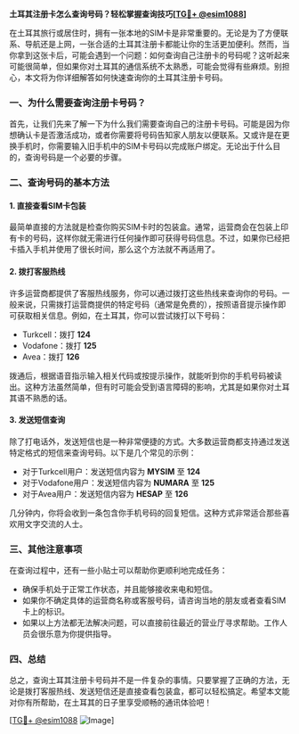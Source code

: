 **土耳其注册卡怎么查询号码？轻松掌握查询技巧[[TG💪+ @esim1088](https://t.me/s/esim1088)]**

在土耳其旅行或居住时，拥有一张本地的SIM卡是非常重要的。无论是为了方便联系、导航还是上网，一张合适的土耳其注册卡都能让你的生活更加便利。然而，当你拿到这张卡后，可能会遇到一个问题：如何查询自己注册卡的号码呢？这听起来可能很简单，但如果你对土耳其的通信系统不太熟悉，可能会觉得有些麻烦。别担心，本文将为你详细解答如何快速查询你的土耳其注册卡号码。

### 一、为什么需要查询注册卡号码？

首先，让我们先来了解一下为什么我们需要查询自己的注册卡号码。可能是因为你想确认卡是否激活成功，或者你需要将号码告知家人朋友以便联系。又或许是在更换手机时，你需要输入旧手机中的SIM卡号码以完成账户绑定。无论出于什么目的，查询号码是一个必要的步骤。

### 二、查询号码的基本方法

#### 1. 直接查看SIM卡包装

最简单直接的方法就是检查你购买SIM卡时的包装盒。通常，运营商会在包装上印有卡的号码，这样你就无需进行任何操作即可获得号码信息。不过，如果你已经把卡插入手机并使用了很长时间，那么这个方法就不再适用了。

#### 2. 拨打客服热线

许多运营商都提供了客服热线服务，你可以通过拨打这些热线来查询你的号码。一般来说，只需拨打运营商提供的特定号码（通常是免费的），按照语音提示操作即可获取相关信息。例如，在土耳其，你可以尝试拨打以下号码：

- Turkcell：拨打 **124**
- Vodafone：拨打 **125**
- Avea：拨打 **126**

拨通后，根据语音指示输入相关代码或按提示操作，就能听到你的手机号码被读出。这种方法虽然简单，但有时可能会受到语言障碍的影响，尤其是如果你对土耳其语不熟悉的话。

#### 3. 发送短信查询

除了打电话外，发送短信也是一种非常便捷的方式。大多数运营商都支持通过发送特定格式的短信来查询号码。以下是几个常见的示例：

- 对于Turkcell用户：发送短信内容为 **MYSIM** 至 **124**
- 对于Vodafone用户：发送短信内容为 **NUMARA** 至 **125**
- 对于Avea用户：发送短信内容为 **HESAP** 至 **126**

几分钟内，你将会收到一条包含你手机号码的回复短信。这种方式非常适合那些喜欢用文字交流的人士。

### 三、其他注意事项

在查询过程中，还有一些小贴士可以帮助你更顺利地完成任务：

- 确保手机处于正常工作状态，并且能够接收来电和短信。
- 如果你不确定具体的运营商名称或客服号码，请咨询当地的朋友或者查看SIM卡上的标识。
- 如果以上方法都无法解决问题，可以直接前往最近的营业厅寻求帮助。工作人员会很乐意为你提供指导。

### 四、总结

总之，查询土耳其注册卡号码并不是一件复杂的事情。只要掌握了正确的方法，无论是拨打客服热线、发送短信还是直接查看包装盒，都可以轻松搞定。希望本文能对你有所帮助，在土耳其的日子里享受顺畅的通讯体验吧！

[[TG💪+ @esim1088](https://t.me/s/esim1088) ![Image](https://i.postimg.cc/4NQfJmqS/Snipaste-2025-05-13-00-14-12.png)]